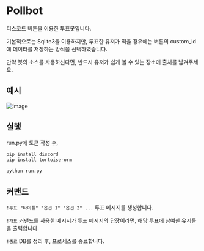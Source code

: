# Pollbot
디스코드 버튼을 이용한 투표봇입니다.

기본적으로는 Sqlite3을 이용하지만,
투표한 유저가 적을 경우에는 버튼의 custom_id에 데이터를 저장하는 방식을 선택하였습니다.

만약 봇의 소스를 사용하신다면, 반드시 유저가 쉽게 볼 수 있는 장소에 출처를 남겨주세요.

## 예시
![image](https://user-images.githubusercontent.com/61264156/123548691-cd0f4000-d7a0-11eb-8f0d-ffa001b741a7.png)

## 실행
run.py에 토큰 작성 후,
```bash
pip install discord
pip install tortoise-orm

python run.py
```

## 커맨드
`!투표 "타이틀" "옵션 1" "옵션 2" ...` 투표 메시지를 생성합니다.

`!개표` 커맨드를 사용한 메시지가 투표 메시지의 답장이라면, 해당 투표에 참여한 유저들을 출력합니다.

`!종료` DB를 정리 후, 프로세스를 종료합니다.
